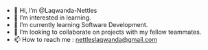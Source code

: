 - 👋 Hi, I’m @Laqwanda-Nettles
- 👀 I’m interested in learning.
- 🌱 I’m currently learning Software Development.
- 💞️ I’m looking to collaborate on projects with my fellow teammates.
- 📫 How to reach me : nettleslaqwanda@gmail.com

<!---
Laqwanda-Nettles/Laqwanda-Nettles is a ✨ special ✨ repository because its `README.md` (this file) appears on your GitHub profile.
You can click the Preview link to take a look at your changes.
--->
